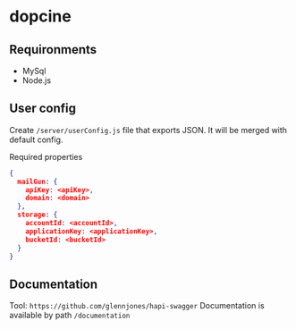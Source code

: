 # dopcine

## Requironments
* MySql
* Node.js

## User config
Create `/server/userConfig.js` file that exports JSON. It will be merged with default config.

Required properties
```json
{
  mailGun: {
    apiKey: <apiKey>,
    domain: <domain>
  },
  storage: {
    accountId: <accountId>,
    applicationKey: <applicationKey>,
    bucketId: <bucketId>
  }
}
```

## Documentation
Tool: `https://github.com/glennjones/hapi-swagger`
Documentation is available by path `/documentation`
